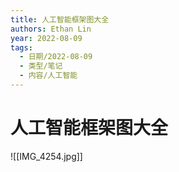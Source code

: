```yaml
---
title: 人工智能框架图大全
authors: Ethan Lin
year: 2022-08-09 
tags:
  - 日期/2022-08-09 
  - 类型/笔记 
  - 内容/人工智能 
---
```



# 人工智能框架图大全








![[IMG_4254.jpg]]